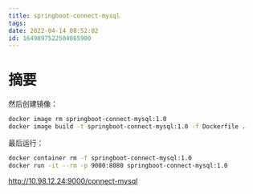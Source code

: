 ```yaml
---
title: springboot-connect-mysql
tags: 
date: 2022-04-14 08:52:02
id: 1649897522504865900
---
```

# 摘要



然后创建镜像：

```sh
docker image rm springboot-connect-mysql:1.0
docker image build -t springboot-connect-mysql:1.0 -f Dockerfile .
```

最后运行：

```sh
docker container rm -f springboot-connect-mysql:1.0
docker run -it --rm -p 9000:8080 springboot-connect-mysql:1.0
```





 http://10.98.12.24:9000/connect-mysql 
